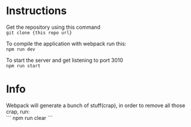 <h1>Instructions</h1>

Get the repository using this command <br>
``` git clone {this repo url} ``` <br>

To compile the application with webpack run this: <br>
``` npm run dev ``` <br>

To start the server and get listening to port 3010 <br>
``` npm run start ``` <br>

<h1>Info</h1>
Webpack will generate a bunch of stuff(crap), in order to
remove all those crap, run: <br>
``` npm run clear ```
